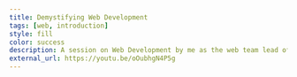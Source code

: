 ```yaml
---
title: Demystifying Web Development
tags: [web, introduction]
style: fill
color: success
description: A session on Web Development by me as the web team lead of DSC IEM
external_url: https://youtu.be/oOubhgN4P5g
---
```

